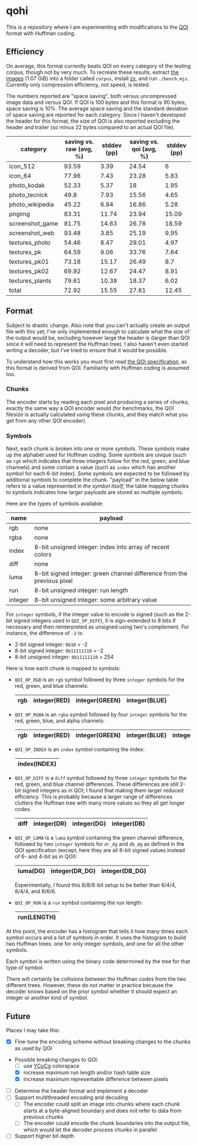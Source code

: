 # qohi

This is a repository where I am experimenting with modifications to the [QOI](https://qoiformat.org/) format with Huffman coding.

## Efficiency

On average, this format currently beats QOI on every category of the testing corpus, though not by very much. To recreate these results, extract [the images](https://qoiformat.org/benchmark/qoi_benchmark_suite.tar) (1.07 GiB) into a folder called `corpus`, install [zx](https://npmjs.com/package/zx), and run `./bench.mjs`. Currently only compression efficiency, not speed, is tested.

The numbers reported are "space saving", both versus uncompressed image data and versus QOI. If QOI is 100 bytes and this format is 90 bytes, space saving is 10%. The average space saving and the standard deviation of space saving are reported for each category. Since I haven't developed the header for this format, the size of QOI is also reported excluding the header and trailer (so minus 22 bytes compared to an actual QOI file).

| category | saving vs. raw (avg, %) | stddev (pp) | saving vs. qoi (avg, %) | stddev (pp) |
|----------|-------------------------|-------------|-------------------------|-------------|
| icon_512 | 93.59 | 3.39 | 24.54 | 6 |
| icon_64 | 77.96 | 7.43 | 23.28 | 5.83 |
| photo_kodak | 52.33 | 5.37 | 18 | 1.95 |
| photo_tecnick | 49.8 | 7.93 | 15.56 | 4.65 |
| photo_wikipedia | 45.22 | 6.94 | 16.86 | 5.28 |
| pngimg | 83.31 | 11.74 | 23.94 | 15.09 |
| screenshot_game | 81.75 | 14.63 | 26.78 | 18.59 |
| screenshot_web | 93.48 | 3.85 | 25.19 | 9.95 |
| textures_photo | 54.46 | 8.47 | 29.01 | 4.97 |
| textures_pk | 64.59 | 9.06 | 33.76 | 7.64 |
| textures_pk01 | 73.18 | 15.17 | 26.49 | 8.7 |
| textures_pk02 | 69.92 | 12.67 | 24.47 | 8.91 |
| textures_plants | 79.61 | 10.38 | 18.37 | 6.02 |
| total | 72.92 | 15.55 | 27.61 | 12.45 |

## Format

Subject to drastic change. Also note that you can't actually create an output file with this yet; I've only implemented enough to calculate what the size of the output would be, excluding however large the header is (larger than QOI since it will need to represent the Huffman tree). I also haven't even started writing a decoder, but I've tried to ensure that it would be possible.

To understand how this works you must first read [the QOI specification](https://qoiformat.org/qoi-specification.pdf), as this format is derived from QOI. Familiarity with Huffman coding is assumed too.

### Chunks

The encoder starts by reading each pixel and producing a series of chunks, exactly the same way a QOI encoder would (for benchmarks, the QOI filesize is actually calculated using these chunks, and they match what you get from any other QOI encoder).

### Symbols

Next, each chunk is broken into one or more _symbols_. These symbols make up the alphabet used for Huffman coding. Some symbols are unique (such as `rgb` which indicates that three integers follow for the red, green, and blue channels) and some contain a value (such as `index` which has another symbol for each 6-bit index). Some symbols are expected to be followed by additional symbols to complete the chunk. "payload" in the below table refers to a value represented _in the symbol itself_; the table mapping chunks to symbols indicates how larger payloads are stored as multiple symbols.

Here are the types of symbols available:

| name    | payload |
|---------|---------|
| rgb     | none    |
| rgba    | none    |
| index   | 8-bit unsigned integer: index into array of recent colors |
| diff    | none    |
| luma    | 8-bit signed integer: green channel difference from the previous pixel |
| run     | 8-bit unsigned integer: run length |
| integer | 8-bit unsigned integer: some arbitrary value |

For `integer` symbols, if the integer value to encode is signed (such as the 2-bit signed integers used in `QOI_OP_DIFF`), it is sign-extended to 8 bits if necessary and then reinterpreted as unsigned using two's complement. For instance, the difference of `-2` is:

- 2-bit signed integer: `0b10` = -2
- 8-bit signed integer: `0b11111110` = -2
- 8-bit unsigned integer: `0b11111110` = 254

Here is how each chunk is mapped to symbols:

- `QOI_OP_RGB` is an `rgb` symbol followed by three `integer` symbols for the red, green, and blue channels:

    | rgb | integer(RED) | integer(GREEN) | integer(BLUE) |
    |-|-|-|-|

- `QOI_OP_RGBA` is an `rgba` symbol followed by four `integer` symbols for the red, green, blue, and alpha channels:

    | rgb | integer(RED) | integer(GREEN) | integer(BLUE) | integer(ALPHA) |
    |-|-|-|-|-|

- `QOI_OP_INDEX` is an `index` symbol containing the index:

    | index(INDEX) |
    |-|

- `QOI_OP_DIFF` is a `diff` symbol followed by three `integer` symbols for the red, green, and blue channel differences. These differences are still 2-bit signed integers as in QOI; I found that making them larger reduced efficiency. This is probably because a larger range of differences clutters the Huffman tree with many more values so they all get longer codes.

    | diff | integer(DR) | integer(DG) | integer(DB) |
    |-|-|-|-|

- `QOI_OP_LUMA` is a `luma` symbol containing the green channel difference, followed by two `integer` symbols for `dr_dg` and `db_dg` as defined in the QOI specification (except, here they are all 8-bit signed values instead of 6- and 4-bit as in QOI):

    | luma(DG) | integer(DR_DG) | integer(DB_DG) |
    |-|-|-|

    Experimentally, I found this 8/8/8-bit setup to be better than 6/4/4, 8/4/4, and 8/6/6.

- `QOI_OP_RUN` is a `run` symbol containing the run length:

    | run(LENGTH) |
    |-|

At this point, the encoder has a histogram that tells it how many times each symbol occurs and a list of symbols in order. It uses the histogram to build two Huffman trees: one for only integer symbols, and one for all the other symbols.

Each symbol is written using the binary code determined by the tree for that type of symbol.

There will certainly be collisions between the Huffman codes from the two different trees. However, these do not matter in practice because the decoder knows based on the prior symbol whether it should expect an integer or another kind of symbol.

## Future

Places I may take this:

- [x] Fine-tune the encoding scheme without breaking changes to the chunks as used by QOI
- Possible breaking changes to QOI:
    - [ ] use [YCoCg](https://en.wikipedia.org/wiki/YCoCg) colorspace
    - [x] increase maximum run length and/or hash table size
    - [x] increase maximum representable difference between pixels
- [ ] Determine the header format and implement a decoder
- [ ] Support multithreaded encoding and decoding
    - [ ] The encoder could split an image into chunks where each chunk starts at a byte-aligned boundary and does not refer to data from previous chunks
    - [ ] The encoder could encode the chunk boundaries into the output file, which would let the decoder process chunks in parallel
- [ ] Support higher bit depth
